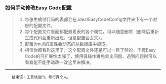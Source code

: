 ### 如何手动修改Easy Code配置
> 1. 每张生成过代码的表都会在.idea/EasyCodeConfig文件夹下有一个对应的配置文件。
> 2. 每个配置文件里面都配置着表的各个属性，可以随意删除（删除后重新生成代码会重新出现，但是配置会丢失）。
> 3. 配置为null的属性会动态的从数据库中抓取。
> 4. 相信你都看到这里了，这个配置文件还是可以一目了然的。毕竟Easy Code的可扩展性太强了，使用骚操作难免会出问题。遇到问题时可以看看能不能手动改一改这里来解决。

---
       结束语：工具领进门，修行靠个人。